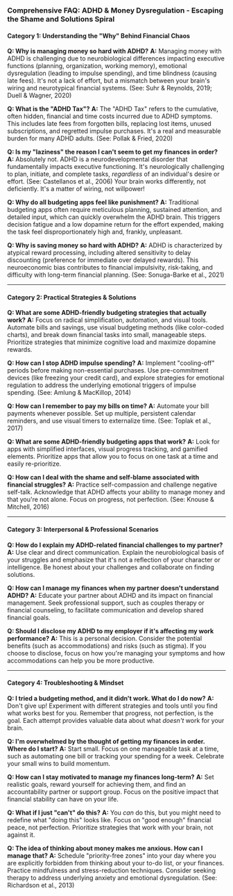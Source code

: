 ### **Comprehensive FAQ: ADHD & Money Dysregulation - Escaping the Shame and Solutions Spiral**

#### **Category 1: Understanding the "Why" Behind Financial Chaos**

**Q: Why is managing money so hard with ADHD?**
**A:** Managing money with ADHD is challenging due to neurobiological differences impacting executive functions (planning, organization, working memory), emotional dysregulation (leading to impulse spending), and time blindness (causing late fees). It's not a lack of effort, but a mismatch between your brain's wiring and neurotypical financial systems. (See: Suhr & Reynolds, 2019; Duell & Wagner, 2020)

**Q: What is the "ADHD Tax"?**
**A:** The "ADHD Tax" refers to the cumulative, often hidden, financial and time costs incurred due to ADHD symptoms. This includes late fees from forgotten bills, replacing lost items, unused subscriptions, and regretted impulse purchases. It's a real and measurable burden for many ADHD adults. (See: Pollak & Fried, 2020)

**Q: Is my "laziness" the reason I can't seem to get my finances in order?**
**A:** Absolutely not.  ADHD is a neurodevelopmental disorder that fundamentally impacts executive functioning.  It's neurologically challenging to plan, initiate, and complete tasks, *regardless* of an individual's desire or effort. (See: Castellanos et al., 2006) Your brain works differently, not deficiently. It's a matter of wiring, not willpower!

**Q: Why do all budgeting apps feel like punishment?**
**A:** Traditional budgeting apps often require meticulous planning, sustained attention, and detailed input, which can quickly overwhelm the ADHD brain. This triggers decision fatigue and a low dopamine return for the effort expended, making the task feel disproportionately high and, frankly, unpleasant.

**Q: Why is saving money so hard with ADHD?**
**A:** ADHD is characterized by atypical reward processing, including altered sensitivity to delay discounting (preference for immediate over delayed rewards). This neuroeconomic bias contributes to financial impulsivity, risk-taking, and difficulty with long-term financial planning. (See: Sonuga-Barke et al., 2021)

---
#### **Category 2: Practical Strategies & Solutions**

**Q: What are some ADHD-friendly budgeting strategies that actually work?**
**A:** Focus on radical simplification, automation, and visual tools. Automate bills and savings, use visual budgeting methods (like color-coded charts), and break down financial tasks into small, manageable steps. Prioritize strategies that minimize cognitive load and maximize dopamine rewards.

**Q: How can I stop ADHD impulse spending?**
**A:** Implement "cooling-off" periods before making non-essential purchases. Use pre-commitment devices (like freezing your credit card), and explore strategies for emotional regulation to address the underlying emotional triggers of impulse spending. (See: Amlung & MacKillop, 2014)

**Q: How can I remember to pay my bills on time?**
**A:** Automate your bill payments whenever possible. Set up multiple, persistent calendar reminders, and use visual timers to externalize time. (See: Toplak et al., 2017)

**Q: What are some ADHD-friendly budgeting apps that work?**
**A:** Look for apps with simplified interfaces, visual progress tracking, and gamified elements. Prioritize apps that allow you to focus on one task at a time and easily re-prioritize.

**Q: How can I deal with the shame and self-blame associated with financial struggles?**
**A:** Practice self-compassion and challenge negative self-talk. Acknowledge that ADHD affects your ability to manage money and that you're not alone. Focus on progress, not perfection. (See: Knouse & Mitchell, 2016)

---
#### **Category 3: Interpersonal & Professional Scenarios**

**Q: How do I explain my ADHD-related financial challenges to my partner?**
**A:** Use clear and direct communication. Explain the neurobiological basis of your struggles and emphasize that it's not a reflection of your character or intelligence. Be honest about your challenges and collaborate on finding solutions.

**Q: How can I manage my finances when my partner doesn't understand ADHD?**
**A:** Educate your partner about ADHD and its impact on financial management. Seek professional support, such as couples therapy or financial counseling, to facilitate communication and develop shared financial goals.

**Q: Should I disclose my ADHD to my employer if it's affecting my work performance?**
**A:** This is a personal decision. Consider the potential benefits (such as accommodations) and risks (such as stigma). If you choose to disclose, focus on how you're managing your symptoms and how accommodations can help you be more productive.

---
#### **Category 4: Troubleshooting & Mindset**

**Q: I tried a budgeting method, and it didn't work. What do I do now?**
**A:** Don't give up! Experiment with different strategies and tools until you find what works best for you.  Remember that progress, not perfection, is the goal. Each attempt provides valuable data about what *doesn't* work for your brain.

**Q: I'm overwhelmed by the thought of getting my finances in order. Where do I start?**
**A:** Start small. Focus on one manageable task at a time, such as automating one bill or tracking your spending for a week. Celebrate your small wins to build momentum.

**Q: How can I stay motivated to manage my finances long-term?**
**A:** Set realistic goals, reward yourself for achieving them, and find an accountability partner or support group. Focus on the positive impact that financial stability can have on your life.

**Q: What if I just "can't" do this?**
**A:** You *can* do this, but you might need to redefine what "doing this" looks like. Focus on "good enough" financial peace, not perfection. Prioritize strategies that work with your brain, not against it.

**Q: The idea of thinking about money makes me anxious. How can I manage that?**
**A:** Schedule "priority-free zones" into your day where you are explicitly forbidden from thinking about your to-do list, or your finances. Practice mindfulness and stress-reduction techniques. Consider seeking therapy to address underlying anxiety and emotional dysregulation. (See: Richardson et al., 2013)